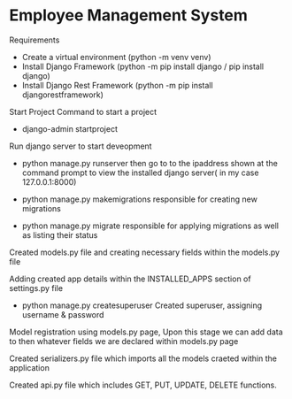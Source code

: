 # Employee Management System

Requirements
* Create a virtual environment (python -m venv venv)
* Install Django Framework (python -m pip install django / pip install django)
* Install Django Rest Framework (python -m pip install djangorestframework)

Start Project 
Command to start a project
* django-admin startproject <projectname>

Run django server to start deveopment
* python manage.py runserver
then go to to the ipaddress shown at the command prompt to view the installed django server( in my case 127.0.0.1:8000)

* python manage.py makemigrations
responsible for creating new migrations

* python manage.py migrate
responsible for applying migrations as well as listing their status

Created models.py file and creating necessary fields within the models.py file

Adding created app details within the INSTALLED_APPS section of settings.py file

* python manage.py createsuperuser
Created superuser, assigning username & password

Model registration using models.py page, Upon this stage we can add data to then whatever fields we are declared within models.py page

Created serializers.py file which imports all the models craeted within the application

Created api.py file which includes GET, PUT, UPDATE, DELETE functions.
